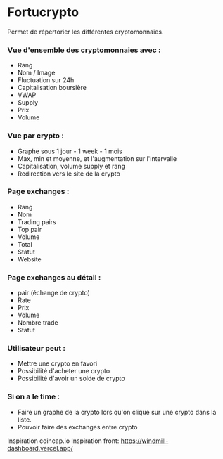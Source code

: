 # Fortucrypto
Permet de répertorier les différentes cryptomonnaies.

### Vue d'ensemble des cryptomonnaies avec :
- Rang
- Nom / Image
- Fluctuation sur 24h
- Capitalisation boursière
- VWAP
- Supply
- Prix
- Volume

### Vue par crypto :
- Graphe sous 1 jour - 1 week - 1 mois
- Max, min et moyenne, et l'augmentation sur l'intervalle
- Capitalisation, volume supply et rang
- Redirection vers le site de la crypto

### Page exchanges :
- Rang
- Nom
- Trading pairs
- Top pair
- Volume
- Total
- Statut
- Website

### Page exchanges au détail :
- pair (échange de crypto)
- Rate
- Prix
- Volume
- Nombre trade
- Statut

### Utilisateur peut :
- Mettre une crypto en favori
- Possibilité d'acheter une crypto
- Possibilité d'avoir un solde de crypto

### Si on a le time :
- Faire un graphe de la crypto lors qu'on clique sur une crypto dans la liste.
- Pouvoir faire des exchanges entre crypto


Inspiration coincap.io
Inspiration front: https://windmill-dashboard.vercel.app/